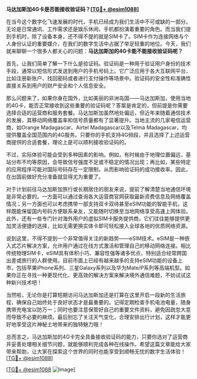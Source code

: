 **马达加斯加4G卡是否能接收验证码？[[TG💪+ @esim1088](https://t.me/s/esim1088)]**

在当今这个数字化飞速发展的时代，手机已经成为我们生活中不可或缺的一部分。无论是日常通讯、工作需求还是娱乐休闲，手机都扮演着重要的角色。而当我们提到手机时，除了设备本身，还不得不提的就是SIM卡了。SIM卡作为连接网络与个人身份认证的重要媒介，在我们的数字生活中占据了举足轻重的地位。今天，我们就来聊聊一个很多人都关心的问题：**马达加斯加的4G卡能不能接收验证码呢？**

首先，让我们简单了解一下什么是验证码。验证码是一种用于验证用户身份的技术手段，通常以短信形式发送到用户的手机号码上。它广泛应用于各大互联网平台，比如注册新账户、找回密码或者进行支付操作等场景中。验证码的安全性和准确性直接关系到用户的财产安全和个人信息安全。

那么问题来了，如果你身在国外，比如美丽的非洲岛国——马达加斯加，使用当地的4G卡，能否正常接收到这些重要的验证码呢？答案是肯定的，但前提是你需要选择合适的运营商和服务套餐。马达加斯加虽然地处偏远，但近年来随着通信技术的发展，其移动网络覆盖率和信号质量都有了显著提升。当地主流的几家电信运营商，如Orange Madagascar、Airtel Madagascar以及Telma Madagascar，均提供覆盖全国范围内的4G服务。只要你的手机支持4G频段，并且选择了上述运营商提供的合适套餐，理论上是可以顺利接收验证码的。

不过，实际体验可能会受到多种因素的影响。例如，有时候由于地理位置偏远，基站分布不均等原因，会导致信号强度不足或不稳定的情况出现；再比如，某些特定的应用程序可能对国际号码存在一定限制，从而影响验证码的成功接收率。因此，在出国前做好充分准备就显得尤为重要了。

对于计划前往马达加斯加旅行或长期居住的朋友来说，提前了解清楚当地通信环境是非常必要的。一方面可以通过查询各大运营商官网获取最新资费信息及网络覆盖情况；另一方面也可以考虑携带一部支持双卡双待甚至eSIM功能的智能手机，这样既能保留国内号码方便联系亲友，又能随时切换至当地网络享受高速上网体验。此外，还有一些专门针对海外用户的虚拟SIM卡服务提供商，它们往往能够提供更加灵活便捷的选择，比如无需更换实体卡即可轻松接入全球各地的优质网络资源。

说到这里，不得不提到一个非常值得关注的新趋势——eSIM技术。eSIM是一种嵌入式芯片解决方案，允许用户通过在线方式激活和管理自己的移动网络连接。相比传统物理SIM卡，eSIM具有体积小巧、兼容性强等诸多优点，特别适合经常跨国出差或旅行的人群使用。目前市面上已经有越来越多的支持eSIM功能的设备上市，包括苹果iPhone系列、三星Galaxy系列以及华为Mate/P系列等高端机型。如果你正在寻找一种更现代化、更高效的解决方案来解决境外通信难题，不妨试试这种新兴技术吧！

当然啦，无论你是打算短期访问马达加斯加还是打算在这里开启一段新的生活旅程，确保自己始终处于良好状态才是最重要的。记得定期检查手机电池电量，随身携带充电宝以防万一；同时也要注意保管好自己的重要文件资料，避免因疏忽大意而导致不必要的麻烦。最后别忘了关注天气变化，合理安排出行计划，这样才能更好地享受这片神秘土地带来的独特魅力哦！

总而言之，马达加斯加的4G卡完全具备接收验证码的能力，只要你选对了运营商并妥善处理相关细节问题，就能够顺利完成各种在线操作。希望这篇文章能给大家带来帮助，让大家在探索这个世界的同时也能享受到顺畅无忧的数字生活体验！[[TG💪+ @esim1088](https://t.me/s/esim1088)]

[[TG💪+ @esim1088](https://t.me/s/esim1088) ![Image](https://i.postimg.cc/4NQfJmqS/Snipaste-2025-05-13-00-14-12.png)]
